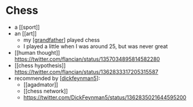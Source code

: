 # Chess

- a [[sport]]
- an [[art]]
  - my [[grandfather]] played chess
  - I played a little when I was around 25, but was never great
- [[human thought]] https://twitter.com/flancian/status/1357034895814582280
- [[chess hypothesis]] https://twitter.com/flancian/status/1362833317205315587
- recommended by [[dickfeynman5]]:
  - [[agadmator]]
  - [[chess network]]
  - https://twitter.com/DickFeynman5/status/1362835021644595200


[//begin]: # "Autogenerated link references for markdown compatibility"
[grandfather]: grandfather "Grandfather"
[dickfeynman5]: dickfeynman5 "Dickfeynman5"
[//end]: # "Autogenerated link references"